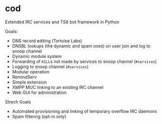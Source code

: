 cod
===

Extended IRC services and TS6 bot framework in Python

Goals:

 - DNS record editing (Tortoise Labs)
 - DNSBL lookups (the dynamic and spam ones) on user join and log to snoop channel
 - Dynamic module system
 - Forwarding of `KILL`s not made by services to snoop channel (`#services`)
 - Logging to snoop channel (`#services`)
 - Modular operation
 - RemindServ
 - Simple extension
 - XMPP MUC linking to an existing IRC channel
 - Web GUI for administration

Strech Goals

 - Automated provisioning and linking of temporary overflow IRC daemons
 - Spam filtering (opt-in only)
